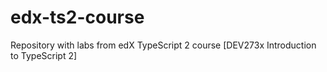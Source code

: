 # edx-ts2-course
Repository with labs from edX TypeScript 2 course [DEV273x Introduction to TypeScript 2]
